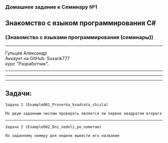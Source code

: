 ### Домашнее задание к Семинару №1
## Знакомство с языком программирования С#
### (Знакомство с языками программирования (семинары))
---
Гульцев Александр  
Аккаунт на GitHub: Suxarik777  
курс "Разработчик".

---
---
---
## Задачи:

    Задача 1 (Example001_Proverka_kvadrata_chisla) 

    По двум заданным числам проверять является ли первое квадратом второго

---

    Задача 2 (Example002_Dni_nedeli_po_nomeram) 

    По заданному номеру дня недели вывести его название
